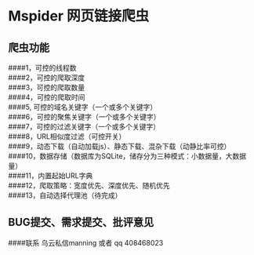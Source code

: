 Mspider 网页链接爬虫
===========================
爬虫功能
-----------------------------------------------------------------------------------------
####1，可控的线程数                                                
####2，可控的爬取深度                                                                       
####3，可控的爬取数量                                                                       
####4，可控的爬取时间                                                                       
####5, 可控的域名关键字（一个或多个关键字）                                                 
####6，可控的聚焦关键字（一个或多个关键字）                                                 
####7，可控的过滤关键字（一个或多个关键字）                                                 
####8，URL相似度过滤（可控开关）                                                           
####9，动态下载（自动加载js）、静态下载、混杂下载（动静比率可控）                           
####10，数据存储（数据库为SQLite，储存分为三种模式：小数据量，大数据量）                    
####11，内置起始URL字典                                                                     
####12，爬取策略：宽度优先、深度优先、随机优先                                              
####13，自动选择代理池（待完成）   


BUG提交、需求提交、批评意见
------------------------------------------------------
####联系  乌云私信manning  或者  qq 408468023


